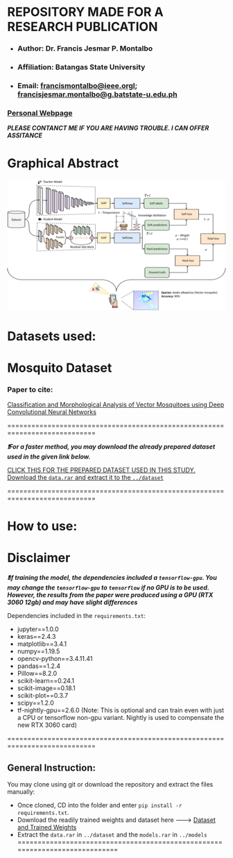 # REPOSITORY MADE FOR A RESEARCH PUBLICATION

- ### Author: Dr. Francis Jesmar P. Montalbo
- ### Affiliation: Batangas State University
- ### Email: francismontalbo@ieee.orgl; francisjesmar.montalbo@g.batstate-u.edu.ph
### <p><a href="https://francismontalbo.github.io">Personal Webpage</a></p>
***PLEASE CONTANCT ME IF YOU ARE HAVING TROUBLE. I CAN OFFER ASSITANCE***

# Graphical Abstract

<img src="/graphics/graphical_abstract.jpg" alt="francis_montalbo_graphical_abstract_mosquito_KD_2021" width="1000">

# Datasets used: 
<h1><a href="https://drive.google.com/file/d/1aIlFzGdjhu9XFQkNtdk_n8qiM88zp3XY/view"></a>Mosquito Dataset</h1>
<h3>Paper to cite:</h3>
<p><a href="https://www.nature.com/articles/s41598-020-57875-1">Classification and Morphological Analysis of Vector Mosquitoes using Deep Convolutional Neural Networks</a></p>

============================================================================

***:heavy_exclamation_mark:For a faster method, you may download the already prepared dataset used in the given link below.*** 

<a href="https://drive.google.com/drive/u/2/folders/1ke0kWhgzjlBQkle4Z0Fh31dnl5ny_HLf">CLICK THIS FOR THE PREPARED DATASET USED IN THIS STUDY. Download the `data.rar` and extract it to the `../dataset`</a>

============================================================================

# How to use:
# Disclaimer
***:heavy_exclamation_mark:If training the model, the dependencies included a `tensorflow-gpu`. You may change the `tensorflow-gpu` to `tensorflow` if no GPU is to be used. However, the results from the paper were produced using a GPU (RTX 3060 12gb) and may have slight differences***

Dependencies included in the `requirements.txt`: 
- jupyter==1.0.0
- keras==2.4.3
- matplotlib==3.4.1
- numpy==1.19.5
- opencv-python==3.4.11.41
- pandas==1.2.4
- Pillow==8.2.0
- scikit-learn==0.24.1
- scikit-image==0.18.1
- scikit-plot==0.3.7
- scipy==1.2.0
- tf-nightly-gpu==2.6.0 (Note: This is optional and can train even with just a CPU or tensorflow non-gpu variant. Nightly is used to compensate the new RTX 3060 card)

============================================================================
## General Instruction:
You may clone using git or download the repository and extract the files manually:
- Once cloned, CD into the folder and enter `pip install -r requirements.txt`. 
- Download the readily trained weights and dataset here ---> <a href="#">Dataset and Trained Weights</a>
- Extract the `data.rar` in `../dataset` and the `models.rar` in `../models`
============================================================================
